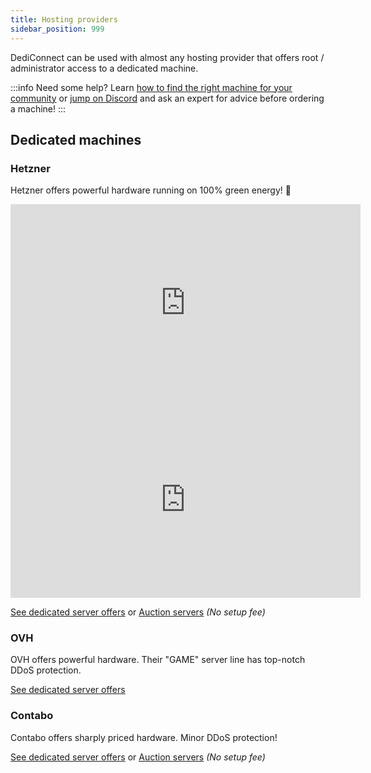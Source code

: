 ```yaml
---
title: Hosting providers
sidebar_position: 999
---
```


DediConnect can be used with almost any hosting provider that offers root / administrator access to a dedicated machine.

:::info Need some help?
Learn [how to find the right machine for your community](/getting_started/dediconnect/requirements#finding-the-right-hardware) or [jump on Discord](https://www.gameserverapp.com/join-discord) and ask an expert for advice before ordering a machine!
:::

## Dedicated machines

### Hetzner
Hetzner offers powerful hardware running on 100% green energy! 💚

<iframe width="560" height="315" src="https://www.youtube-nocookie.com/embed/QPVlO7dzJtk?si=HYAW388fl7w9Dtvh" title="YouTube video player" frameborder="0" allow="accelerometer; autoplay; clipboard-write; encrypted-media; gyroscope; picture-in-picture; web-share" allowfullscreen></iframe>

<iframe width="560" height="315" src="https://www.youtube-nocookie.com/embed/YZkmFrUXRNw?si=X-yA6c5Xqq38HyQ5" title="YouTube video player" frameborder="0" allow="accelerometer; autoplay; clipboard-write; encrypted-media; gyroscope; picture-in-picture; web-share" allowfullscreen></iframe>

[See dedicated server offers](https://www.hetzner.com/dedicated-rootserver?freq_from=3.5&ram_from=64&drive_type=nvme) or 
[Auction servers](https://www.hetzner.com/sb?ram_from=64&driveType=nvme) *(No setup fee)*

### OVH
OVH offers powerful hardware. Their "GAME" server line has top-notch DDoS protection.

[See dedicated server offers](https://www.ovhcloud.com/en/bare-metal/game/prices/)

### Contabo
Contabo offers sharply priced hardware. Minor DDoS protection!

[See dedicated server offers](https://contabo.com/en/dedicated-servers/) or
[Auction servers](https://contabo.com/en/server-outlet/?filters=ssd&by=price&dir=asc)  *(No setup fee)*